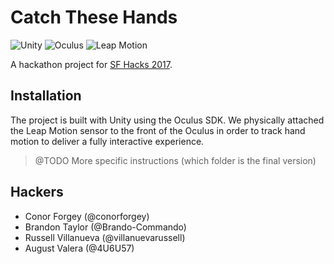 # Catch These Hands

![Unity](https://img.shields.io/badge/engine-Unity-blue.svg)
![Oculus](https://img.shields.io/badge/hardware-Oculus-lightgrey.svg)
![Leap Motion](https://img.shields.io/badge/sensor-Leap%20Motion-green.svg)

A hackathon project for [SF Hacks 2017](https://sfhacks.io).

## Installation

The project is built with Unity using the Oculus SDK. We physically attached the
Leap Motion sensor to the front of the Oculus in order to track hand motion to
deliver a fully interactive experience.

> @TODO More specific instructions (which folder is the final version)

## Hackers

- Conor Forgey (@conorforgey)
- Brandon Taylor (@Brando-Commando)
- Russell Villanueva (@villanuevarussell)
- August Valera (@4U6U57)
